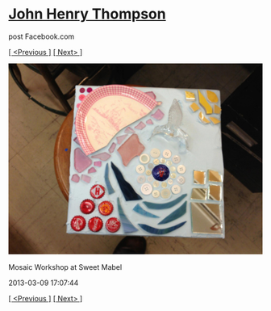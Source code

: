 # [John Henry Thompson](../README.md)
post Facebook.com

[[ <Previous ]](2013-03-09-1.md) [[ Next> ]](2013-03-09-3.md)

[![](../media/2013-03-09/Mosaic-Workshop-at-Sweet-Mabel-1.jpg)](../README.md)

Mosaic Workshop at Sweet Mabel

2013-03-09 17:07:44

[[ <Previous ]](2013-03-09-1.md) [[ Next> ]](2013-03-09-3.md)